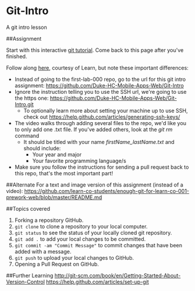 # Git-Intro
A git intro lesson

##Assignment

Start with this interactive [git tutorial](https://try.github.io/levels/1/challenges/1). Come back to this page after you've finished.

Follow along [here](http://learn-co-videos.s3.amazonaws.com/learn-co-orientation/enough-git-for-learn.mp4), courtesy of Learn, but note these important differences:

* Instead of going to the first-lab-000 repo, go to the url for this git intro assignment: <https://github.com/Duke-HC-Mobile-Apps-Web/Git-Intro>
* Ignore the instruction telling you to use the SSH url, we're going to use the https one: <https://github.com/Duke-HC-Mobile-Apps-Web/Git-Intro.git>
  * To optionally learn more about setting your machine up to use SSH, check out <https://help.github.com/articles/generating-ssh-keys/>
* The video walks through adding several files to the repo, we'd like you to only add one .txt file.  If you've added others, look at the *git rm* command
  * It should be titled with your name *firstName_lastName.txt* and should include:
    * Your year and major
    * Your favorite programming language/s
* Make sure you follow the instructions for sending a pull request back to this repo, that's the most important part!


##Alternate
For a text and image version of this assignment (instead of a video): https://github.com/learn-co-students/enough-git-for-learn-co-001-prework-web/blob/master/README.md


##Topics covered

1. Forking a repository GitHub.
2. `git clone` to clone a repository to your local computer.
3. `git status` to see the status of your locally cloned git repository.
4. `git add .` to add your local changes to be committed.
5. `git commit -am "Commit Message"` to commit changes that have been added with a message.
6. `git push` to upload your local changes to GitHub.
7. Opening a Pull Request on GitHub.

##Further Learning
http://git-scm.com/book/en/Getting-Started-About-Version-Control
https://help.github.com/articles/set-up-git

